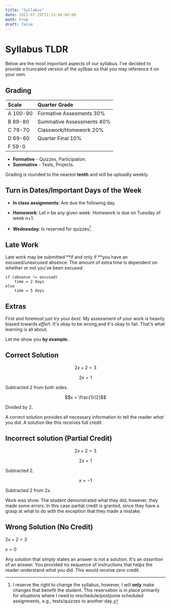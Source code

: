```yaml
---
title: "Syllabus"
date: 2022-07-29T11:13:48-04:00
math: true
draft: false
---
```


# Syllabus TLDR
Below are the most important aspects of our syllabus. I've decided to provide a truncated version of the syllbas so that you may reference it on your own.

## Grading 
Scale   |   Quarter Grade
:-      |:-
A 100-90|  Formative Assesments 30%
B 89-80 |   Summative Assessments 40%
C 79-70 |   Classwork/Homework 20% 
D 69-60 |   Quarter Final 10%
F 59-0  |

* **Formative** - Quizzes, Participation.
* **Summative** - Tests, Projects.

Grading is rounded to the nearest **tenth** and will be uploadly weekly. 

## Turn in Dates/Important Days of the Week
* **In class assignments**: Are due the following day. 

* **Homework**: Let n be any given week. Homework is due on Tuesday of week n+1.
* **Wednesday**: Is reserved for quizzes[^1].

## Late Work
Late work may be submitted **if and only if **you have an excused/unexcused absence. The amount of extra time is dependent on whether or not you've been *excused*. 

```plaintext
if (absence != excused)
    time = 2 days
else
    time = 5 days
``` 

## Extras
First and foremost just *try your best*. My assessment of your work is heavily biased towards *effort*. It's okay to be wrong,and it's okay to fail. That's what learning is all about.

Let me show you **by example.** 

## Correct Solution
$$2x + 2 = 3$$

$$2x = 1$$

Subtracted 2 from both sides.

$$x = \frac{1}{2}$$   

Divided by 2. 

A correct solution provides all necessary information to tell the reader *what* you did. A solution like this receives full credit.

## Incorrect solution (Partial Credit)
$$2x + 2 = 3$$

$$2x = 1$$

Subtracted 2.

$$x = -1$$

Subtracted 2 from $2x$.

Work was show. The student demonstrated what they did, however, they made some errors. In this case partial credit is granted, since they have a grasp at what to do with the exception that they made a mistake.
## Wrong Solution (No Credit)
$2x + 2 = 3$

$x = 0$

Any solution that simply states an answer is not a solution. It's an *assertion* of an answer. You provided no sequence of instructions that helps the reader understand *what* you did. This would receive *zero* credit.

[^1]: I reserve the right to change the syllabus, however, I will **only** make changes that benefit the student. This reservation is in place primarily for situations where I need to reschedule/postpone scheduled assignments, e.g., tests/quizzes to another day. 
